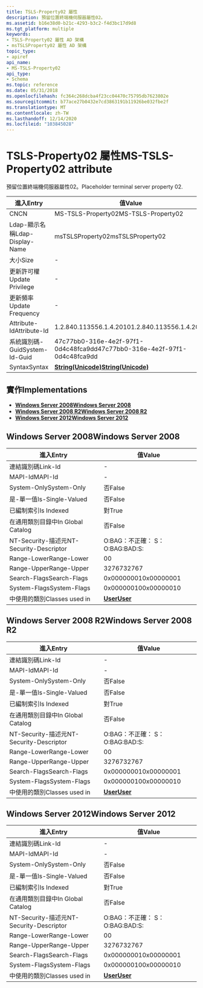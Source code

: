 ```yaml
---
title: TSLS-Property02 屬性
description: 預留位置終端機伺服器屬性02。
ms.assetid: b16e38d0-b21c-4293-b3c2-f4d3bc17d9d8
ms.tgt_platform: multiple
keywords:
- TSLS-Property02 屬性 AD 架構
- msTSLSProperty02 屬性 AD 架構
topic_type:
- apiref
api_name:
- MS-TSLS-Property02
api_type:
- Schema
ms.topic: reference
ms.date: 05/31/2018
ms.openlocfilehash: fc364c268dcba4f23cc04470c75795db7623802e
ms.sourcegitcommit: b77ace27b0432e7cd3863191b11926be032fbe2f
ms.translationtype: MT
ms.contentlocale: zh-TW
ms.lasthandoff: 12/14/2020
ms.locfileid: "103845028"
---
```

# <a name="ms-tsls-property02-attribute"></a><span data-ttu-id="d6f81-105">TSLS-Property02 屬性</span><span class="sxs-lookup"><span data-stu-id="d6f81-105">MS-TSLS-Property02 attribute</span></span>

<span data-ttu-id="d6f81-106">預留位置終端機伺服器屬性02。</span><span class="sxs-lookup"><span data-stu-id="d6f81-106">Placeholder terminal server property 02.</span></span>



| <span data-ttu-id="d6f81-107">進入</span><span class="sxs-lookup"><span data-stu-id="d6f81-107">Entry</span></span> | <span data-ttu-id="d6f81-108">值</span><span class="sxs-lookup"><span data-stu-id="d6f81-108">Value</span></span> |
|-------------------|---------------------------------------------|
| <span data-ttu-id="d6f81-109">CN</span><span class="sxs-lookup"><span data-stu-id="d6f81-109">CN</span></span>                | <span data-ttu-id="d6f81-110">MS-TSLS-Property02</span><span class="sxs-lookup"><span data-stu-id="d6f81-110">MS-TSLS-Property02</span></span>                          |
| <span data-ttu-id="d6f81-111">Ldap-顯示名稱</span><span class="sxs-lookup"><span data-stu-id="d6f81-111">Ldap-Display-Name</span></span> | <span data-ttu-id="d6f81-112">msTSLSProperty02</span><span class="sxs-lookup"><span data-stu-id="d6f81-112">msTSLSProperty02</span></span>                            |
| <span data-ttu-id="d6f81-113">大小</span><span class="sxs-lookup"><span data-stu-id="d6f81-113">Size</span></span>              | \-                                          |
| <span data-ttu-id="d6f81-114">更新許可權</span><span class="sxs-lookup"><span data-stu-id="d6f81-114">Update Privilege</span></span>  | \-                                          |
| <span data-ttu-id="d6f81-115">更新頻率</span><span class="sxs-lookup"><span data-stu-id="d6f81-115">Update Frequency</span></span>  | \-                                          |
| <span data-ttu-id="d6f81-116">Attribute-Id</span><span class="sxs-lookup"><span data-stu-id="d6f81-116">Attribute-Id</span></span>      | <span data-ttu-id="d6f81-117">1.2.840.113556.1.4.2010</span><span class="sxs-lookup"><span data-stu-id="d6f81-117">1.2.840.113556.1.4.2010</span></span>                     |
| <span data-ttu-id="d6f81-118">系統識別碼-Guid</span><span class="sxs-lookup"><span data-stu-id="d6f81-118">System-Id-Guid</span></span>    | <span data-ttu-id="d6f81-119">47c77bb0-316e-4e2f-97f1-0d4c48fca9dd</span><span class="sxs-lookup"><span data-stu-id="d6f81-119">47c77bb0-316e-4e2f-97f1-0d4c48fca9dd</span></span>        |
| <span data-ttu-id="d6f81-120">Syntax</span><span class="sxs-lookup"><span data-stu-id="d6f81-120">Syntax</span></span>            | [<span data-ttu-id="d6f81-121">**String(Unicode)**</span><span class="sxs-lookup"><span data-stu-id="d6f81-121">**String(Unicode)**</span></span>](s-string-unicode.md) |



## <a name="implementations"></a><span data-ttu-id="d6f81-122">實作</span><span class="sxs-lookup"><span data-stu-id="d6f81-122">Implementations</span></span>

-   [<span data-ttu-id="d6f81-123">**Windows Server 2008**</span><span class="sxs-lookup"><span data-stu-id="d6f81-123">**Windows Server 2008**</span></span>](#windows-server-2008)
-   [<span data-ttu-id="d6f81-124">**Windows Server 2008 R2**</span><span class="sxs-lookup"><span data-stu-id="d6f81-124">**Windows Server 2008 R2**</span></span>](#windows-server-2008-r2)
-   [<span data-ttu-id="d6f81-125">**Windows Server 2012**</span><span class="sxs-lookup"><span data-stu-id="d6f81-125">**Windows Server 2012**</span></span>](#windows-server-2012)

## <a name="windows-server-2008"></a><span data-ttu-id="d6f81-126">Windows Server 2008</span><span class="sxs-lookup"><span data-stu-id="d6f81-126">Windows Server 2008</span></span>



| <span data-ttu-id="d6f81-127">進入</span><span class="sxs-lookup"><span data-stu-id="d6f81-127">Entry</span></span> | <span data-ttu-id="d6f81-128">值</span><span class="sxs-lookup"><span data-stu-id="d6f81-128">Value</span></span> |
|------------------------|-----------------------------------|
| <span data-ttu-id="d6f81-129">連結識別碼</span><span class="sxs-lookup"><span data-stu-id="d6f81-129">Link-Id</span></span>                | \-                                |
| <span data-ttu-id="d6f81-130">MAPI-Id</span><span class="sxs-lookup"><span data-stu-id="d6f81-130">MAPI-Id</span></span>                | \-                                |
| <span data-ttu-id="d6f81-131">System-Only</span><span class="sxs-lookup"><span data-stu-id="d6f81-131">System-Only</span></span>            | <span data-ttu-id="d6f81-132">否</span><span class="sxs-lookup"><span data-stu-id="d6f81-132">False</span></span>                             |
| <span data-ttu-id="d6f81-133">是-單一值</span><span class="sxs-lookup"><span data-stu-id="d6f81-133">Is-Single-Valued</span></span>       | <span data-ttu-id="d6f81-134">否</span><span class="sxs-lookup"><span data-stu-id="d6f81-134">False</span></span>                             |
| <span data-ttu-id="d6f81-135">已編制索引</span><span class="sxs-lookup"><span data-stu-id="d6f81-135">Is Indexed</span></span>             | <span data-ttu-id="d6f81-136">對</span><span class="sxs-lookup"><span data-stu-id="d6f81-136">True</span></span>                              |
| <span data-ttu-id="d6f81-137">在通用類別目錄中</span><span class="sxs-lookup"><span data-stu-id="d6f81-137">In Global Catalog</span></span>      | <span data-ttu-id="d6f81-138">否</span><span class="sxs-lookup"><span data-stu-id="d6f81-138">False</span></span>                             |
| <span data-ttu-id="d6f81-139">NT-Security-描述元</span><span class="sxs-lookup"><span data-stu-id="d6f81-139">NT-Security-Descriptor</span></span> | <span data-ttu-id="d6f81-140">O:BAG：不正確： S：</span><span class="sxs-lookup"><span data-stu-id="d6f81-140">O:BAG:BAD:S:</span></span>                      |
| <span data-ttu-id="d6f81-141">Range-Lower</span><span class="sxs-lookup"><span data-stu-id="d6f81-141">Range-Lower</span></span>            | <span data-ttu-id="d6f81-142">0</span><span class="sxs-lookup"><span data-stu-id="d6f81-142">0</span></span>                                 |
| <span data-ttu-id="d6f81-143">Range-Upper</span><span class="sxs-lookup"><span data-stu-id="d6f81-143">Range-Upper</span></span>            | <span data-ttu-id="d6f81-144">32767</span><span class="sxs-lookup"><span data-stu-id="d6f81-144">32767</span></span>                             |
| <span data-ttu-id="d6f81-145">Search-Flags</span><span class="sxs-lookup"><span data-stu-id="d6f81-145">Search-Flags</span></span>           | <span data-ttu-id="d6f81-146">0x00000001</span><span class="sxs-lookup"><span data-stu-id="d6f81-146">0x00000001</span></span>                        |
| <span data-ttu-id="d6f81-147">System-Flags</span><span class="sxs-lookup"><span data-stu-id="d6f81-147">System-Flags</span></span>           | <span data-ttu-id="d6f81-148">0x00000010</span><span class="sxs-lookup"><span data-stu-id="d6f81-148">0x00000010</span></span>                        |
| <span data-ttu-id="d6f81-149">中使用的類別</span><span class="sxs-lookup"><span data-stu-id="d6f81-149">Classes used in</span></span>        | [<span data-ttu-id="d6f81-150">**User**</span><span class="sxs-lookup"><span data-stu-id="d6f81-150">**User**</span></span>](c-user.md)<br/> |



## <a name="windows-server-2008-r2"></a><span data-ttu-id="d6f81-151">Windows Server 2008 R2</span><span class="sxs-lookup"><span data-stu-id="d6f81-151">Windows Server 2008 R2</span></span>



| <span data-ttu-id="d6f81-152">進入</span><span class="sxs-lookup"><span data-stu-id="d6f81-152">Entry</span></span> | <span data-ttu-id="d6f81-153">值</span><span class="sxs-lookup"><span data-stu-id="d6f81-153">Value</span></span> |
|------------------------|-----------------------------------|
| <span data-ttu-id="d6f81-154">連結識別碼</span><span class="sxs-lookup"><span data-stu-id="d6f81-154">Link-Id</span></span>                | \-                                |
| <span data-ttu-id="d6f81-155">MAPI-Id</span><span class="sxs-lookup"><span data-stu-id="d6f81-155">MAPI-Id</span></span>                | \-                                |
| <span data-ttu-id="d6f81-156">System-Only</span><span class="sxs-lookup"><span data-stu-id="d6f81-156">System-Only</span></span>            | <span data-ttu-id="d6f81-157">否</span><span class="sxs-lookup"><span data-stu-id="d6f81-157">False</span></span>                             |
| <span data-ttu-id="d6f81-158">是-單一值</span><span class="sxs-lookup"><span data-stu-id="d6f81-158">Is-Single-Valued</span></span>       | <span data-ttu-id="d6f81-159">否</span><span class="sxs-lookup"><span data-stu-id="d6f81-159">False</span></span>                             |
| <span data-ttu-id="d6f81-160">已編制索引</span><span class="sxs-lookup"><span data-stu-id="d6f81-160">Is Indexed</span></span>             | <span data-ttu-id="d6f81-161">對</span><span class="sxs-lookup"><span data-stu-id="d6f81-161">True</span></span>                              |
| <span data-ttu-id="d6f81-162">在通用類別目錄中</span><span class="sxs-lookup"><span data-stu-id="d6f81-162">In Global Catalog</span></span>      | <span data-ttu-id="d6f81-163">否</span><span class="sxs-lookup"><span data-stu-id="d6f81-163">False</span></span>                             |
| <span data-ttu-id="d6f81-164">NT-Security-描述元</span><span class="sxs-lookup"><span data-stu-id="d6f81-164">NT-Security-Descriptor</span></span> | <span data-ttu-id="d6f81-165">O:BAG：不正確： S：</span><span class="sxs-lookup"><span data-stu-id="d6f81-165">O:BAG:BAD:S:</span></span>                      |
| <span data-ttu-id="d6f81-166">Range-Lower</span><span class="sxs-lookup"><span data-stu-id="d6f81-166">Range-Lower</span></span>            | <span data-ttu-id="d6f81-167">0</span><span class="sxs-lookup"><span data-stu-id="d6f81-167">0</span></span>                                 |
| <span data-ttu-id="d6f81-168">Range-Upper</span><span class="sxs-lookup"><span data-stu-id="d6f81-168">Range-Upper</span></span>            | <span data-ttu-id="d6f81-169">32767</span><span class="sxs-lookup"><span data-stu-id="d6f81-169">32767</span></span>                             |
| <span data-ttu-id="d6f81-170">Search-Flags</span><span class="sxs-lookup"><span data-stu-id="d6f81-170">Search-Flags</span></span>           | <span data-ttu-id="d6f81-171">0x00000001</span><span class="sxs-lookup"><span data-stu-id="d6f81-171">0x00000001</span></span>                        |
| <span data-ttu-id="d6f81-172">System-Flags</span><span class="sxs-lookup"><span data-stu-id="d6f81-172">System-Flags</span></span>           | <span data-ttu-id="d6f81-173">0x00000010</span><span class="sxs-lookup"><span data-stu-id="d6f81-173">0x00000010</span></span>                        |
| <span data-ttu-id="d6f81-174">中使用的類別</span><span class="sxs-lookup"><span data-stu-id="d6f81-174">Classes used in</span></span>        | [<span data-ttu-id="d6f81-175">**User**</span><span class="sxs-lookup"><span data-stu-id="d6f81-175">**User**</span></span>](c-user.md)<br/> |



## <a name="windows-server-2012"></a><span data-ttu-id="d6f81-176">Windows Server 2012</span><span class="sxs-lookup"><span data-stu-id="d6f81-176">Windows Server 2012</span></span>



| <span data-ttu-id="d6f81-177">進入</span><span class="sxs-lookup"><span data-stu-id="d6f81-177">Entry</span></span> | <span data-ttu-id="d6f81-178">值</span><span class="sxs-lookup"><span data-stu-id="d6f81-178">Value</span></span> |
|------------------------|-----------------------------------|
| <span data-ttu-id="d6f81-179">連結識別碼</span><span class="sxs-lookup"><span data-stu-id="d6f81-179">Link-Id</span></span>                | \-                                |
| <span data-ttu-id="d6f81-180">MAPI-Id</span><span class="sxs-lookup"><span data-stu-id="d6f81-180">MAPI-Id</span></span>                | \-                                |
| <span data-ttu-id="d6f81-181">System-Only</span><span class="sxs-lookup"><span data-stu-id="d6f81-181">System-Only</span></span>            | <span data-ttu-id="d6f81-182">否</span><span class="sxs-lookup"><span data-stu-id="d6f81-182">False</span></span>                             |
| <span data-ttu-id="d6f81-183">是-單一值</span><span class="sxs-lookup"><span data-stu-id="d6f81-183">Is-Single-Valued</span></span>       | <span data-ttu-id="d6f81-184">否</span><span class="sxs-lookup"><span data-stu-id="d6f81-184">False</span></span>                             |
| <span data-ttu-id="d6f81-185">已編制索引</span><span class="sxs-lookup"><span data-stu-id="d6f81-185">Is Indexed</span></span>             | <span data-ttu-id="d6f81-186">對</span><span class="sxs-lookup"><span data-stu-id="d6f81-186">True</span></span>                              |
| <span data-ttu-id="d6f81-187">在通用類別目錄中</span><span class="sxs-lookup"><span data-stu-id="d6f81-187">In Global Catalog</span></span>      | <span data-ttu-id="d6f81-188">否</span><span class="sxs-lookup"><span data-stu-id="d6f81-188">False</span></span>                             |
| <span data-ttu-id="d6f81-189">NT-Security-描述元</span><span class="sxs-lookup"><span data-stu-id="d6f81-189">NT-Security-Descriptor</span></span> | <span data-ttu-id="d6f81-190">O:BAG：不正確： S：</span><span class="sxs-lookup"><span data-stu-id="d6f81-190">O:BAG:BAD:S:</span></span>                      |
| <span data-ttu-id="d6f81-191">Range-Lower</span><span class="sxs-lookup"><span data-stu-id="d6f81-191">Range-Lower</span></span>            | <span data-ttu-id="d6f81-192">0</span><span class="sxs-lookup"><span data-stu-id="d6f81-192">0</span></span>                                 |
| <span data-ttu-id="d6f81-193">Range-Upper</span><span class="sxs-lookup"><span data-stu-id="d6f81-193">Range-Upper</span></span>            | <span data-ttu-id="d6f81-194">32767</span><span class="sxs-lookup"><span data-stu-id="d6f81-194">32767</span></span>                             |
| <span data-ttu-id="d6f81-195">Search-Flags</span><span class="sxs-lookup"><span data-stu-id="d6f81-195">Search-Flags</span></span>           | <span data-ttu-id="d6f81-196">0x00000001</span><span class="sxs-lookup"><span data-stu-id="d6f81-196">0x00000001</span></span>                        |
| <span data-ttu-id="d6f81-197">System-Flags</span><span class="sxs-lookup"><span data-stu-id="d6f81-197">System-Flags</span></span>           | <span data-ttu-id="d6f81-198">0x00000010</span><span class="sxs-lookup"><span data-stu-id="d6f81-198">0x00000010</span></span>                        |
| <span data-ttu-id="d6f81-199">中使用的類別</span><span class="sxs-lookup"><span data-stu-id="d6f81-199">Classes used in</span></span>        | [<span data-ttu-id="d6f81-200">**User**</span><span class="sxs-lookup"><span data-stu-id="d6f81-200">**User**</span></span>](c-user.md)<br/> |



 

 





